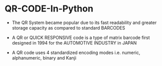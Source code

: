 # QR-CODE-In-Python
- The QR System became popular due to its fast readability and greater storage capacity as compared to standard BARCODES

- A QR or QUICK RESPONSIVE code is a type of matrix barcode first designed in 1994 for the AUTOMOTIVE INDUSTRY in JAPAN

- A QR code uses 4 standardized encoding modes i.e. numeric, alphanumeric, binary and Kanji
